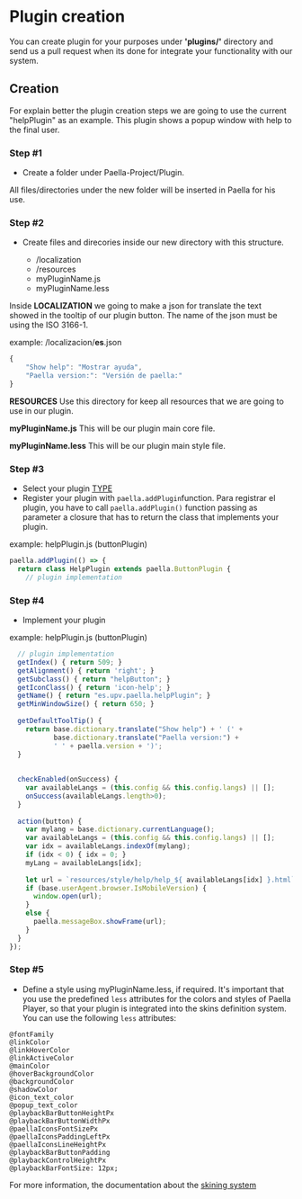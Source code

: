 ---
---

# Plugin creation

You can create plugin for your purposes under **'plugins/'** directory and send us a pull request when its done for integrate your functionality with our system.

## Creation

For explain better the plugin creation steps we are going to use the current "helpPlugin" as an example. This plugin shows a popup window with help to the final user.

### Step #1 

- Create a folder under Paella-Project/Plugin.

All files/directories under the new folder will be inserted in Paella for his use.

### Step #2

- Create files and direcories inside our new directory with this structure.

    * /localization
    * /resources
    * myPluginName.js
    * myPluginName.less


Inside **LOCALIZATION** we going to make a json for translate the text showed in the tooltip of our plugin button. The name of the json must be using the ISO 3166-1. 

example: /localizacion/**es**.json

```javascript
{
	"Show help": "Mostrar ayuda",
	"Paella version:": "Versión de paella:"
}
```

**RESOURCES** Use this directory for keep all resources that we are going to use in our plugin.

**myPluginName.js** This will be our plugin main core file.

**myPluginName.less** This will be our plugin main style file.

### Step #3

- Select your plugin [TYPE](plugin_types.md)
- Register your plugin with `paella.addPlugin`function. Para registrar el plugin, you have to call `paella.addPlugin()` function passing as parameter a closure that has to return the class that implements your plugin.

example: helpPlugin.js (buttonPlugin)

```javascript
paella.addPlugin(() => {
  return class HelpPlugin extends paella.ButtonPlugin {
    // plugin implementation
```

### Step #4

- Implement your plugin

example: helpPlugin.js (buttonPlugin)

```javascript
  // plugin implementation
  getIndex() { return 509; }
  getAlignment() { return 'right'; }
  getSubclass() { return "helpButton"; }
  getIconClass() { return 'icon-help'; }
  getName() { return "es.upv.paella.helpPlugin"; }
  getMinWindowSize() { return 650; }
  
  getDefaultToolTip() {
	return base.dictionary.translate("Show help") + ' (' +
		   base.dictionary.translate("Paella version:") +
		   ' ' + paella.version + ')';
  }
  
  
  checkEnabled(onSuccess) { 
  	var availableLangs = (this.config && this.config.langs) || [];
  	onSuccess(availableLangs.length>0); 
  }
  
  action(button) {
  	var mylang = base.dictionary.currentLanguage();
  	var availableLangs = (this.config && this.config.langs) || [];
  	var idx = availableLangs.indexOf(mylang);
	if (idx < 0) { idx = 0; }
	myLang = availableLangs[idx];
	  
  	let url = `resources/style/help/help_${ availableLangs[idx] }.html`;
  	if (base.userAgent.browser.IsMobileVersion) {
  	  window.open(url);
  	}
  	else {
  	  paella.messageBox.showFrame(url);
  	}
  }
}); 
```

### Step #5

- Define a style using myPluginName.less, if required. It's important that you use the predefined `less` attributes for the colors and styles of Paella Player, so that your plugin is integrated into the skins definition system. You can use the following `less` attributes:

``` less
@fontFamily
@linkColor
@linkHoverColor
@linkActiveColor
@mainColor
@hoverBackgroundColor
@backgroundColor
@shadowColor
@icon_text_color
@popup_text_color
@playbackBarButtonHeightPx
@playbackBarButtonWidthPx
@paellaIconsFontSizePx
@paellaIconsPaddingLeftPx
@paellaIconsLineHeightPx
@playbackBarButtonPadding
@playbackControlHeightPx
@playbackBarFontSize: 12px;
```

For more information, the documentation about the [skining system](../adopters/skining.md)
